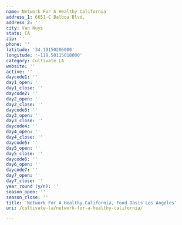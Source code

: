 ```yaml
---
name: Network For A Healthy California
address_1: 6651-C Balboa Blvd.
address_2: ''
city: Van Nuys
state: CA
zip: ''
phone: ''
latitude: '34.19150206000'
longitude: '-118.50115018000'
category: Cultivate LA
website: ''
active: ''
daycode1: ''
day1_open: ''
day1_close: ''
daycode2: ''
day2_open: ''
day2_close: ''
daycode3: ''
day3_open: ''
day3_close: ''
daycode4: ''
day4_open: ''
day4_close: ''
daycode5: ''
day5_open: ''
day5_close: ''
daycode6: ''
day6_open: ''
daycode7: ''
day7_open: ''
day7_close: ''
year_round (y/n): ''
season_open: ''
season_close: ''
title: 'Network For A Healthy California, Food Oasis Los Angeles'
uri: /cultivate-la/network-for-a-healthy-california/

---
```

